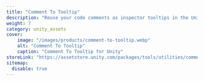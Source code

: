```yaml
---
title: "Comment To Tooltip"
description: "Reuse your code comments as inspector tooltips in the Unity editor."
weight: 7
category: unity_assets
cover:
    image: "/images/products/comment-to-tooltip.webp"
    alt: "Comment To Tooltip"
    caption: "Comment To Tooltip for Unity"
storeLink: "https://assetstore.unity.com/packages/tools/utilities/comment-to-tooltip-120659?aid=1101l3N9P"
sitemap:
  disable: true
---
```

